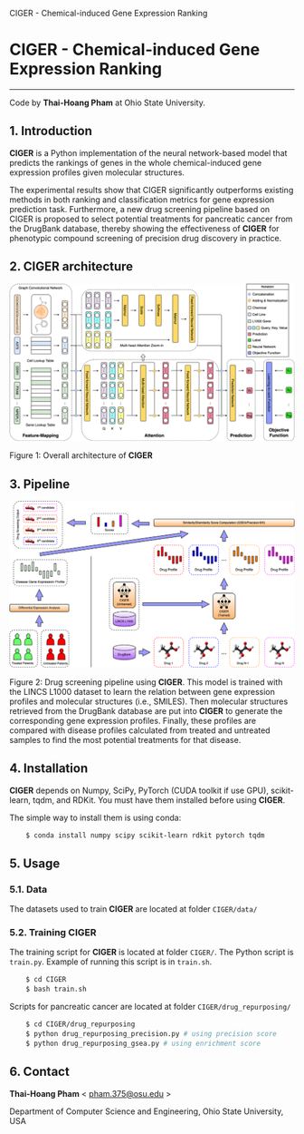 CIGER - Chemical-induced Gene Expression Ranking


# CIGER - Chemical-induced Gene Expression Ranking
-----------------------------------------------------------------
Code by **Thai-Hoang Pham** at Ohio State University.

## 1. Introduction
**CIGER** is a Python implementation of the neural network-based model that predicts the rankings of genes in the whole 
chemical-induced gene expression profiles given molecular structures.

The experimental results show that CIGER significantly outperforms existing methods in both ranking and classification 
metrics for gene expression prediction task. Furthermore, a new drug screening pipeline based on CIGER is proposed to 
select potential treatments for pancreatic cancer from the DrugBank database, thereby showing the effectiveness of 
**CIGER** for phenotypic compound screening of precision drug discovery in practice.

## 2. CIGER architecture

![alt text](docs/fig1.png "CIGER")

Figure 1: Overall architecture of **CIGER**

## 3. Pipeline

![alt text](docs/fig2.png "Pipeline")

Figure 2: Drug screening pipeline using **CIGER**. This model is trained with the LINCS L1000 dataset to learn the 
relation between gene expression profiles and molecular structures (i.e., SMILES). Then molecular structures retrieved 
from the DrugBank database are put into **CIGER** to generate the corresponding gene expression profiles. Finally, 
these profiles are compared with disease profiles calculated from treated and untreated samples to find the most 
potential treatments for that disease.

## 4. Installation

**CIGER** depends on Numpy, SciPy, PyTorch (CUDA toolkit if use GPU), scikit-learn, tqdm, and RDKit.
You must have them installed before using **CIGER**.

The simple way to install them is using conda:

```sh
	$ conda install numpy scipy scikit-learn rdkit pytorch tqdm
```
## 5. Usage

### 5.1. Data

The datasets used to train **CIGER** are located at folder ``CIGER/data/``

### 5.2. Training CIGER

The training script for **CIGER** is located at folder ``CIGER/``. The Python script is ``train.py``. Example of running this script is in ``train.sh``.

```sh
    $ cd CIGER
    $ bash train.sh
```

Scripts for pancreatic cancer are located at folder ``CIGER/drug_repurposing/``

```sh
    $ cd CIGER/drug_repurposing
    $ python drug_repurposing_precision.py # using precision score
    $ python drug_repurposing_gsea.py # using enrichment score
```

## 6. Contact

**Thai-Hoang Pham** < pham.375@osu.edu >

Department of Computer Science and Engineering, Ohio State University, USA
